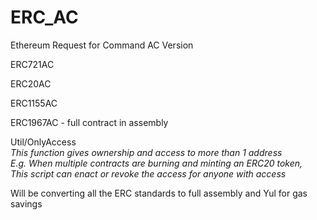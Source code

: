 # ERC_AC

Ethereum Request for Command AC Version

ERC721AC

ERC20AC

ERC1155AC

ERC1967AC - full contract in assembly

Util/OnlyAccess<br>
<i>This function gives ownership and access to more than 1 address<br>
E.g. When multiple contracts are burning and minting an ERC20 token,<br>
This script can enact or revoke the access for anyone with access</i>

Will be converting all the ERC standards to full assembly and Yul for gas savings